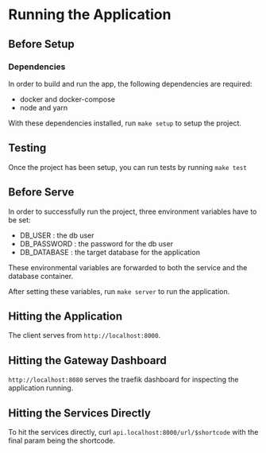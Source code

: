 # Running the Application

## Before Setup

### Dependencies

In order to build and run the app, the following dependencies are required:

* docker and docker-compose
* node and yarn

With these dependencies installed, run `make setup` to setup the project.

## Testing

Once the project has been setup, you can run tests by running `make test`

## Before Serve

In order to successfully run the project, three environment variables have to be set:

* DB_USER : the db user
* DB_PASSWORD : the password for the db user
* DB_DATABASE : the target database for the application

These environmental variables are forwarded to both the service and the database container.

After setting these variables, run `make server` to run the application.

## Hitting the Application

The client serves from `http://localhost:8000`.

## Hitting the Gateway Dashboard

`http://localhost:8080` serves the traefik dashboard for inspecting the application running.

## Hitting the Services Directly

To hit the services directly, curl `api.localhost:8000/url/$shortcode` with the final param being the shortcode.
